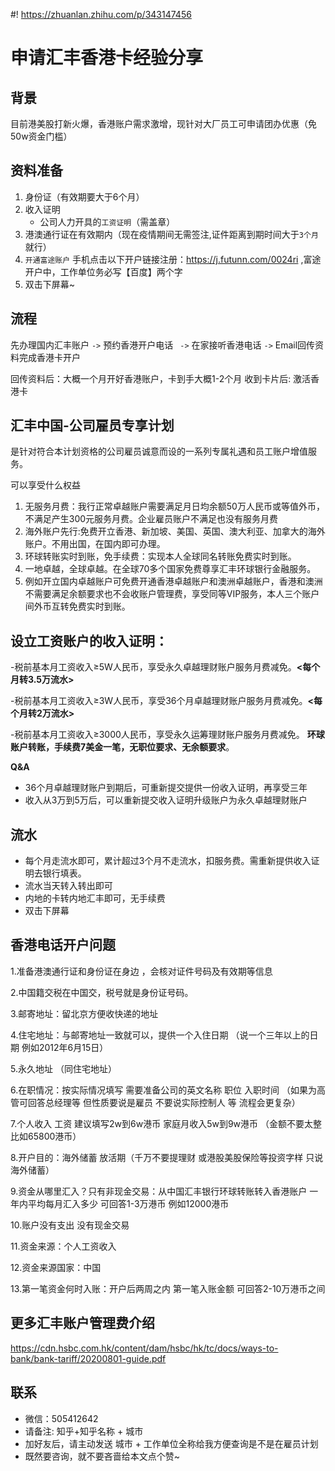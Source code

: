 #! https://zhuanlan.zhihu.com/p/343147456

# 申请汇丰香港卡经验分享
## 背景
目前港美股打新火爆，香港账户需求激增，现针对大厂员工可申请团办优惠（免50w资金门槛）

## 资料准备
1. 身份证（有效期要大于6个月）
2. 收入证明
   * 公司人力开具的`工资证明`（需盖章）
3. 港澳通行证在有效期内（现在疫情期间无需签注,证件距离到期时间大于`3个月`就行） 
4. `开通富途账户` 手机点击以下开户链接注册：https://j.futunn.com/0024ri ,富途开户中，工作单位务必写【百度】两个字
5. 双击下屏幕~

## 流程
先办理国内汇丰账户 `->` 预约香港开户电话 ` ->` 在家接听香港电话  `->`  Email回传资料完成香港卡开户

回传资料后：大概一个月开好香港账户，卡到手大概1-2个月
收到卡片后:  激活香港卡 

## 汇丰中国-公司雇员专享计划
是针对符合本计划资格的公司雇员诚意而设的一系列专属礼遇和员工账户增值服务。

可以享受什么权益
1. 无服务月费：我行正常卓越账户需要满足月日均余额50万人民币或等值外币，不满足产生300元服务月费。企业雇员账户不满足也没有服务月费
2. 海外账户先行:免费开立香港、新加坡、美国、英国、澳大利亚、加拿大的海外账户。不用出国，在国内即可办理。
3. 环球转账实时到账，免手续费：实现本人全球同名转账免费实时到账。
4. 一地卓越，全球卓越。在全球70多个国家免费尊享汇丰环球银行金融服务。
5. 例如开立国内卓越账户可免费开通香港卓越账户和澳洲卓越账户，香港和澳洲不需要满足余额要求也不会收账户管理费，享受同等VIP服务，本人三个账户间外币互转免费实时到账。

## 设立工资账户的收入证明：
-税前基本月工资收入≥5W人民币，享受永久卓越理财账户服务月费减免。**<每个月转3.5万流水>**

-税前基本月工资收入≥3W人民币，享受36个月卓越理财账户服务月费减免。**<每个月转2万流水>**

-税前基本月工资收入≥3000人民币，享受永久运筹理财账户服务月费减免。 **环球账户转账，手续费7美金一笔，无职位要求、无余额要求**。



**Q&A**

* 36个月卓越理财账户到期后，可重新提交提供一份收入证明，再享受三年
* 收入从3万到5万后，可以重新提交收入证明升级账户为永久卓越理财账户

## 流水
* 每个月走流水即可，累计超过3个月不走流水，扣服务费。需重新提供收入证明去银行填表。
* 流水当天转入转出即可
* 内地的卡转内地汇丰即可，无手续费
* 双击下屏幕

## 香港电话开户问题
1.准备港澳通行证和身份证在身边 ，会核对证件号码及有效期等信息 

2.中国籍交税在中国交，税号就是身份证号码。

3.邮寄地址：留北京方便收快递的地址 

4.住宅地址：与邮寄地址一致就可以，提供一个入住日期 （说一个三年以上的日期 例如2012年6月15日）

5.永久地址 （同住宅地址）

6.在职情况：按实际情况填写 需要准备公司的英文名称 职位 入职时间 （如果为高管可回答总经理等 但性质要说是雇员 不要说实际控制人 等 流程会更复杂） 

7.个人收入 工资 建议填写2w到6w港币 家庭月收入5w到9w港币 （金额不要太整 比如65800港币）

8.开户目的：海外储蓄 放活期（千万不要提理财 或港股美股保险等投资字样 只说海外储蓄）

9.资金从哪里汇入？只有非现金交易：从中国汇丰银行环球转账转入香港账户 一年内平均每月汇入多少 可回答1-3万港币 例如12000港币 

10.账户没有支出 没有现金交易 

11.资金来源：个人工资收入 

12.资金来源国家：中国 

13.第一笔资金何时入账：开户后两周之内 第一笔入账金额 可回答2-10万港币之间


## 更多汇丰账户管理费介绍
https://cdn.hsbc.com.hk/content/dam/hsbc/hk/tc/docs/ways-to-bank/bank-tariff/20200801-guide.pdf

## 联系
* 微信：505412642 
* 请备注: 知乎+知乎名称 + 城市 
* 加好友后，请主动发送 城市 + 工作单位全称给我方便查询是不是在雇员计划
* 既然要咨询，就不要吝啬给本文点个赞~


<!-- 合作列表 
北京沃东天骏信息技术有限公司 
完美世界（北京）软件科技发展有限公司
北京小米移动软件有限公司
腾讯科技(北京)有限公司
国网信息通信产业集团有限公司 
北京梅赛德斯-奔驰销售服务有限公司
北京转转精神科技有限责任公司
上海寻梦信息技术有限公司
北京金山云网络技术有限公司
海南车智易通信息技术有限公司北京分公司
北京猿力未来科技有限公司
恒大地产集团有限公司
 -->

<!-- 不在合作列表 
完美世界控股集团有限公司
中国科学院上海高等研究院
施耐德北京中低压电器有限公司
佛山科勒有限公司
中国石油集团东南亚管道有限公司
中纺标（北京）检验认证中心有限公司
大连华信计算机技术股份有限公司
无锡市药品安全检验检测中心 
上海星融汽车科技有限公司
上海晓途网络科技有限公司
上海拉扎斯网络科技有限公司
乐元素科技（北京）股份有限公司
中央广播电视总台
北京易车信息技术有限公司
武汉赛思云科技有限公司
北京和信融慧信息科技有限公司
中国移动通信有限公司北京信息技术培训院
上海华为技术有限公司
极客邦控股（北京）有限公司
北京魔门塔科技有限公司
开源证券股份有限公司
浙江大学医学院附属儿童医院
中国五冶集团
海通证券股份有限公司
深圳市新类型科技有限公司
深圳平安综合金融服务有限公司
-->



<!-- 等待查询 
中广核研究院有限公司
浙江大学医学院附属儿童医院
远东国际融资租赁有限公司
 -->